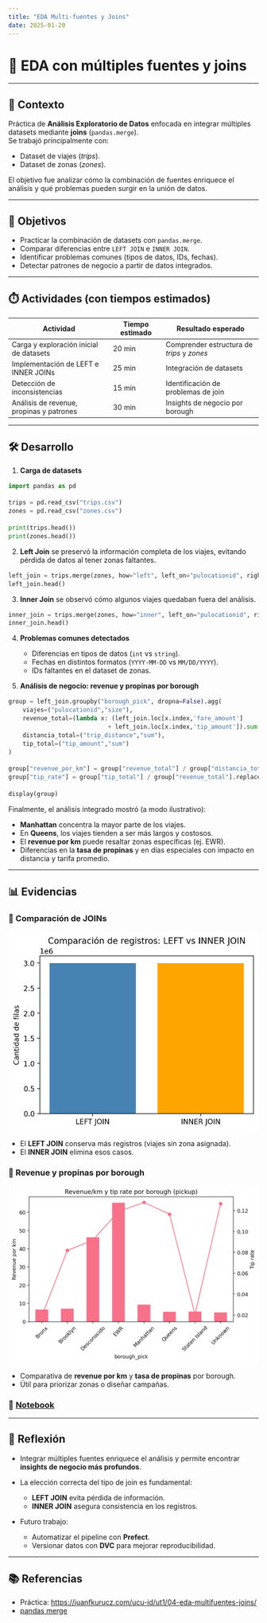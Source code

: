 ```yaml
---
title: "EDA Multi-fuentes y Joins"
date: 2025-01-20
---
```


# 🔗 EDA con múltiples fuentes y joins  

---

## 📘 Contexto  

Práctica de **Análisis Exploratorio de Datos** enfocada en integrar múltiples datasets mediante **joins** (`pandas.merge`).  
Se trabajó principalmente con:  
- Dataset de viajes (*trips*).  
- Dataset de zonas (*zones*).  

El objetivo fue analizar cómo la combinación de fuentes enriquece el análisis y qué problemas pueden surgir en la unión de datos.  

---

## 🎯 Objetivos  

- Practicar la combinación de datasets con `pandas.merge`.  
- Comparar diferencias entre `LEFT JOIN` e `INNER JOIN`.  
- Identificar problemas comunes (tipos de datos, IDs, fechas).  
- Detectar patrones de negocio a partir de datos integrados.  

---

## ⏱️ Actividades (con tiempos estimados)  

| Actividad | Tiempo estimado | Resultado esperado |
|-----------|-----------------|--------------------|
| Carga y exploración inicial de datasets | 20 min | Comprender estructura de *trips* y *zones* |
| Implementación de LEFT e INNER JOINs | 25 min | Integración de datasets |
| Detección de inconsistencias | 15 min | Identificación de problemas de join |
| Análisis de revenue, propinas y patrones | 30 min | Insights de negocio por borough |

---

## 🛠️ Desarrollo  

1. **Carga de datasets**  
```python
import pandas as pd

trips = pd.read_csv("trips.csv")
zones = pd.read_csv("zones.csv")

print(trips.head())
print(zones.head())
```

2. **Left Join** se preservó la información completa de los viajes, evitando pérdida de datos al tener zonas faltantes. 
```python
left_join = trips.merge(zones, how="left", left_on="pulocationid", right_on="locationid")
left_join.head()
```

3. **Inner Join** se observó cómo algunos viajes quedaban fuera del análisis.
```python
inner_join = trips.merge(zones, how="inner", left_on="pulocationid", right_on="locationid")
inner_join.head()
```
  
4. **Problemas comunes detectados**  

    - Diferencias en tipos de datos (`int` vs `string`).  
    - Fechas en distintos formatos (`YYYY-MM-DD` vs `MM/DD/YYYY`).  
    - IDs faltantes en el dataset de zonas.  

5. **Análisis de negocio: revenue y propinas por borough**
```python
group = left_join.groupby("borough_pick", dropna=False).agg(
    viajes=("pulocationid","size"),
    revenue_total=(lambda x: (left_join.loc[x.index,'fare_amount'] 
                            + left_join.loc[x.index,'tip_amount']).sum()),
    distancia_total=("trip_distance","sum"),
    tip_total=("tip_amount","sum")
)

group["revenue_por_km"] = group["revenue_total"] / group["distancia_total"].replace(0, pd.NA)
group["tip_rate"] = group["tip_total"] / group["revenue_total"].replace(0, pd.NA)

display(group)
```

Finalmente, el análisis integrado mostró (a modo ilustrativo):

- **Manhattan** concentra la mayor parte de los viajes.  
- En **Queens**, los viajes tienden a ser más largos y costosos.  
- El **revenue por km** puede resaltar zonas específicas (ej. EWR).  
- Diferencias en la **tasa de propinas** y en días especiales con impacto en distancia y tarifa promedio.

---

## 📊 Evidencias 
### 🔹 Comparación de JOINs 
![Join Example](../../../assets/img/joins_comparacion.png)

- El **LEFT JOIN** conserva más registros (viajes sin zona asignada).  
- El **INNER JOIN** elimina esos casos.

### 🔹 Revenue y propinas por borough  
![Revenue Propinas](../../../assets/img/revenue_propinas.png)

- Comparativa de **revenue por km** y **tasa de propinas** por borough.  
- Útil para priorizar zonas o diseñar campañas.

### 📝 [Notebook](/notebooks/UT1-3.ipynb)

---

## 🤔 Reflexión  

- Integrar múltiples fuentes enriquece el análisis y permite encontrar **insights de negocio más profundos**.  
- La elección correcta del tipo de join es fundamental:  

    - **LEFT JOIN** evita pérdida de información.  
    - **INNER JOIN** asegura consistencia en los registros.  

- Futuro trabajo:  

    - Automatizar el pipeline con **Prefect**.  
    - Versionar datos con **DVC** para mejorar reproducibilidad.  

---

## 📚 Referencias  

- Práctica: <https://juanfkurucz.com/ucu-id/ut1/04-eda-multifuentes-joins/>  
- [pandas merge](https://pandas.pydata.org/docs/reference/api/pandas.DataFrame.merge.html)